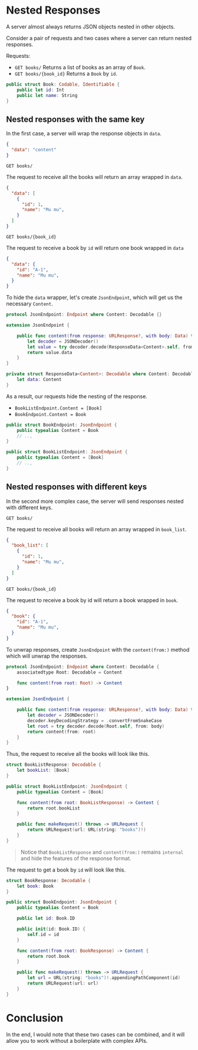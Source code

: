 # Nested Responses

A server almost always returns JSON objects nested in other objects.

Consider a pair of requests and two cases where a server can return nested responses.

Requests:
- `GET books/` Returns a list of books as an array of `Book`.
- `GET books/{book_id}` Returns a `Book` by `id`.

```swift
public struct Book: Codable, Identifiable {
    public let id: Int
    public let name: String
}
```

## Nested responses with the same key

In the first case, a server will wrap the response objects in `data`.

```json
{
  "data": "content"
}
```

`GET books/`

The request to receive all the books will return an array wrapped in `data`.

```json
{
  "data": [
    {
      "id": 1,
      "name": "Mu mu",    
    }
  ]
}
```

`GET books/{book_id}`

The request to receive a book by `id` will return one book wrapped in `data`

```json
{
  "data": {
    "id": "A-1",
    "name": "Mu mu",    
  }
}
```

To hide the `data` wrapper, let's create `JsonEndpoint`, which will get us the necessary `Content`.

```swift
protocol JsonEndpoint: Endpoint where Content: Decodable {}

extension JsonEndpoint {

    public func content(from response: URLResponse?, with body: Data) throws -> Content {
        let decoder = JSONDecoder()
        let value = try decoder.decode(ResponseData<Content>.self, from: body)
        return value.data
    }
}

private struct ResponseData<Content>: Decodable where Content: Decodable {
    let data: Content
}
```

As a result, our requests hide the nesting of the response.

- `BookListEndpoint.Content = [Book]`
- `BookEndpoint.Content = Book`

```swift
public struct BookEndpoint: JsonEndpoint {
    public typealias Content = Book
    // ..,
}

public struct BookListEndpoint: JsonEndpoint {
    public typealias Content = [Book]
    // ..,
}
```

## Nested responses with different keys

In the second more complex case, the server will send responses nested with different keys.

`GET books/`

The request to receive all books will return an array wrapped in `book_list`.

```json
{
  "book_list": [
    {
      "id": 1,
      "name": "Mu mu",    
    }
  ]
}
```

`GET books/{book_id}`

The request to receive a book by id will return a book wrapped in `book`.

```json
{
  "book": {
    "id": "A-1",
    "name": "Mu mu",    
  }
}
```

To unwrap responses, create `JsonEndpoint` with the `content(from:)` method which will unwrap the responses.

```swift
protocol JsonEndpoint: Endpoint where Content: Decodable {
    associatedtype Root: Decodable = Content

    func content(from root: Root) -> Content
}

extension JsonEndpoint {

    public func content(from response: URLResponse?, with body: Data) throws -> Content {
        let decoder = JSONDecoder()
        decoder.keyDecodingStrategy = .convertFromSnakeCase
        let root = try decoder.decode(Root.self, from: body)
        return content(from: root)
    }
}
```

Thus, the request to receive all the books will look like this.

```swift
struct BookListResponse: Decodable {
    let bookList: [Book]
}

public struct BookListEndpoint: JsonEndpoint {
    public typealias Content = [Book]

    func content(from root: BookListResponse) -> Content {
        return root.bookList
    }

    public func makeRequest() throws -> URLRequest {
        return URLRequest(url: URL(string: "books")!)
    }
}
```

> Notice that `BookListResponse` and `content(from:)` remains `internal` and hide the features of the response format.

The request to get a book by `id` will look like this.

```swift
struct BookResponse: Decodable {
    let book: Book
}

public struct BookEndpoint: JsonEndpoint {
    public typealias Content = Book

    public let id: Book.ID

    public init(id: Book.ID) {
        self.id = id
    }

    func content(from root: BookResponse) -> Content {
        return root.book
    }

    public func makeRequest() throws -> URLRequest {
        let url = URL(string: "books")!.appendingPathComponent(id)
        return URLRequest(url: url)
    }
}
```

# Conclusion

In the end, I would note that these two cases can be combined, and it will allow you to work without a boilerplate with complex APIs.